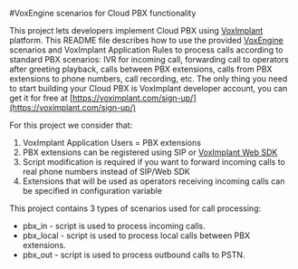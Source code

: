 #VoxEngine scenarios for Cloud PBX functionality 

This project lets developers implement Cloud PBX using [VoxImplant](http://voximplant.com/) platform. This README file describes how to use the provided [VoxEngine](http://voximplant.com/help/faq/what-is-voxengine/) scenarios and VoxImplant Application Rules to process calls according to standard PBX scenarios: IVR for incoming call, forwarding call to operators after greeting playback, calls between PBX extensions, calls from PBX extensions to phone numbers, call recording, etc. The only thing you need to start building your Cloud PBX is VoxImplant developer account, you can get it for free at [https://voximplant.com/sign-up/](https://voximplant.com/sign-up/)

For this project we consider that:
<ol>
<li>VoxImplant Application Users = PBX extensions</li>
<li>PBX extensions can be registered using SIP or <a href="https://voximplant.com/docs/references/websdk/">VoxImplant Web SDK</a></li>
<li>Script modification is required if you want to forward incoming calls to real phone numbers instead of SIP/Web SDK</li>
<li>Extensions that will be used as operators receiving incoming calls can be specified in configuration variable</li>
</ol>

This project contains 3 types of scenarios used for call processing:
* pbx_in - script is used to process incoming calls.
* pbx_local - script is used to process local calls between PBX extensions.
* pbx_out - script is used to process outbound calls to PSTN.
